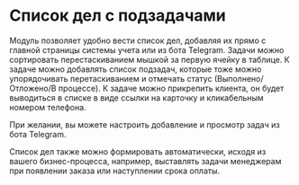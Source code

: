 # Список дел с подзадачами
Модуль позволяет удобно вести список дел, добавляя их прямо с главной страницы системы учета или из бота Telegram. Задачи можно сортировать перестаскиванием мышкой за первую ячейку в таблице. К задаче можно добавлять список подзадач, которые тоже можно упорядочивать перетаскиванием и отмечать статус (Выполнено/Отложено/В процессе). К задаче можно прикрепить клиента, он будет выводиться в списке в виде ссылки на карточку и кликабельным номером телефона.

При желании, вы можете настроить добавление и просмотр задач из бота Telegram.

Список дел также можно формировать автоматически, исходя из вашего бизнес-процесса, например, выставлять задачи менеджерам при появлении заказа или наступлении срока оплаты.
